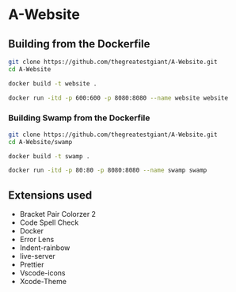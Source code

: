 # A-Website

## Building from the Dockerfile
```sh
git clone https://github.com/thegreatestgiant/A-Website.git
cd A-Website
```

```sh
docker build -t website .
```

```sh
docker run -itd -p 600:600 -p 8080:8080 --name website website
```

### Building Swamp from the Dockerfile
```sh
git clone https://github.com/thegreatestgiant/A-Website.git
cd A-Website/swamp
```

```sh
docker build -t swamp .
```

```sh
docker run -itd -p 80:80 -p 8080:8080 --name swamp swamp
```

## Extensions used
 - Bracket Pair Colorzer 2
 - Code Spell Check
 - Docker
 - Error Lens
 - Indent-rainbow
 - live-server
 - Prettier
 - Vscode-icons
 - Xcode-Theme
